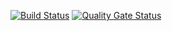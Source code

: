 [![Build Status](https://travis-ci.org/afesguerra/happy-feet.svg?branch=master)](https://travis-ci.org/afesguerra/happy-feet)
[![Quality Gate Status](https://sonarcloud.io/api/project_badges/measure?project=Orange%3Ahappy-feet&metric=alert_status)](https://sonarcloud.io/dashboard?id=Orange%3Ahappy-feet)
